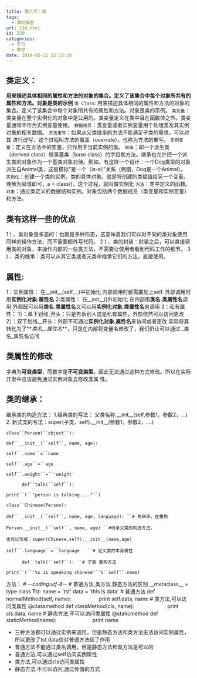 ```yaml
---
title: 第九节：类
tags:
  - 课后解答
url: 230.html
id: 230
categories:
  - 学习
  - 教学
date: 2018-05-12 22:15:10
---
```




类定义：
----

**用来描述具体相同的属性和方法的对象的集合。定义了该集合中每个对象所共有的属性和方法。对象是类的示例** `类 Class`: 用来描述具体相同的属性和方法的对象的集合。定义了该集合中每个对象所共有的属性和方法。对象是类的示例。 `类变量`：类变量在整个实例化的对象中是公用的。类变量定义在类中且在函数体之外。类变量通常不作为实例变量使用。 `数据成员`：类变量或者实例变量用于处理类及其实例对象的相关数据。 `方法重写`：如果从父类继承的方法不能满足子类的需求，可以对其 进行改写，这个过程叫方法的覆盖（override），也称为方法的重写。 `实例变量`：定义在方法中的变量，只作用于当前实例的类。 `继承`：即一个派生类（derived class）继承基类（base class）的字段和方法。继承也允许把一个派生类的对象作为一个基类对象对待。例如，有这样一个设计：一个Dog类型的对象派生自Animal类，这是模拟”是一个（is-a）”关系（例图，Dog是一个Animal）。 `实例化`：创建一个类的实例，类的具体对象。就是将创建的类赋值给另一个变量。理解为赋值即可，a = class()，这个过程，就叫做实例化 `方法`：类中定义的函数。 `对象`：通过类定义的数据结构实例。对象包括两个数据成员（类变量和实例变量）和方法。

类有这样一些的优点
---------

1 ) 、类对象是多态的：也就是多种形态，这意味着我们可以对不同的类对象使用同样的操作方法，而不需要额外写代码。 2 ) 、类的封装：封装之后，可以直接调用类的对象，来操作内部的一些类方法，不需要让使用者看到代码工作的细节。 3 ) 、类的继承：类可以从其它类或者元类中继承它们的方法，直接使用。

属性:
---

1：实例属性： 在\_\_init\_\_(self,…)中初始化 内部调用时都需要加上self. 外部调用时用**实例化对象.属性名** 2:类属性： 在\_\_init\_\_()外初始化 在内部用**类名.类属性名**调用 外部既可以用**类名.类属性名**又可以用**实例化对象.类属性名**来调用 3：私有属性： 1）：单下划线_开头：只是告诉别人这是私有属性，外部依然可以访问更改 2）：双下划线__开头：外部不可通过**实例化对象.属性名**来访问或者更改  实际将其转化为了**_类名__属性名_**，只是在内部将变量名修改了，我们仍让可以通过._类名_属性名访问

类属性的修改
------

字典为**可变类型**，而数字是**不可变类型**，因此无法通过这种方式修改。所以在实际开发中应该避免通过实例对象去修改类属 性。  

类的继承：
-----

继承类的构造方法： 1.经典类的写法： 父类名称.\_\_init\_\_(self,参数1，参数2，...) 2. 新式类的写法：super(子类，self).\_\_init\_\_(参数1，参数2，....)

`class``Person(``object``):`

`def``__init__(``self``, name, age):`

`self``.name``=``name`

`self``.age``=``age`

`self``.weight``=``'weight'`

`      def``talk(``self``):`

`print``(``"person is talking...."``)`

`class``Chinese(Person):`

`def``__init__(``self``, name, age, language): ``# 先继承，在重构`

`Person.__init__(``self``, name, age) ``#继承父类的构造方法，`

`也可以写成：super(Chinese,self).__init__(name,age)`

`self``.language``=``language   ``# 定义类的本身属性`

`      def``talk(``self``): ``# 子类 重构方法`

`print``(``'%s is speaking chinese'``%``self``.name)`

方法： \# -*-coding:utf-8-*-  \# 普通方法,类方法,静态方法的区别 \_\_metaclass\_\_ = type class Tst:  name = 'tst' data = 'this is data'  \# 普通方法  def normalMethod(self, name):                   print self.data, name \# 类方法,可以访问类属性  @classmethod  def classMethod(cls, name):                        print cls.data, name \# 静态方法,不可以访问类属性  @staticmethod def staticMethod(name):                          print name

*   三种方法都可以通过实例来调用，但是静态方法和类方法无法访问实例属性，所以更改了tst.data仅对普通方法起了作用
*   普通方法不能通过类名调用，但是静态方法和类方法是可以的
*   普通方法,可以通过self访问实例属性
*   类方法,可以通过cls访问类属性
*   静态方法,不可以访问,通过传值的方式


